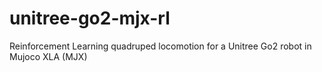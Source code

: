 # unitree-go2-mjx-rl
Reinforcement Learning quadruped locomotion for a Unitree Go2 robot in Mujoco XLA (MJX)
